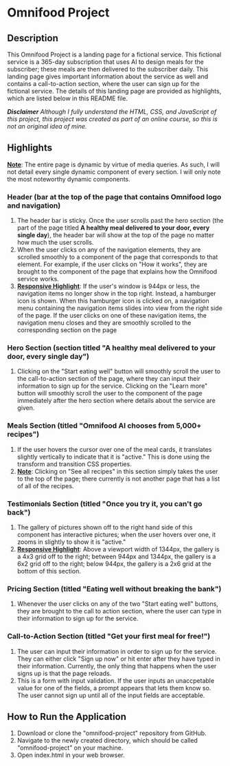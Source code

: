 # Omnifood Project

## Description

This Omnifood Project is a landing page for a fictional service. This fictional service is a 365-day subscription that uses AI to design meals for the subscriber; these meals are then delivered to the subscriber daily. This landing page gives important information about the service as well and contains a call-to-action section, where the user can sign up for the fictional service. The details of this landing page are provided as highlights, which are listed below in this README file.

_**Disclaimer** Although I fully understand the HTML, CSS, and JavaScript of this project, this project was created as part of an online course, so this is not an original idea of mine._

## Highlights

<ins>**Note**</ins>: The entire page is dynamic by virtue of media queries. As such, I will not detail every single dynamic component of every section. I will only note the most noteworthy dynamic components.

### Header (bar at the top of the page that contains Omnifood logo and navigation)

1. The header bar is sticky. Once the user scrolls past the hero section (the part of the page titled **A healthy meal delivered to your door, every single day**), the header bar will show at the top of the page no matter how much the user scrolls.
2. When the user clicks on any of the navigation elements, they are scrolled smoothly to a component of the page that corresponds to that element. For example, if the user clicks on "How it works", they are brought to the component of the page that explains how the Omnifood service works.
3. <ins>**Responsive Highlight**</ins>: If the user's window is 944px or less, the navigation items no longer show in the top right. Instead, a hamburger icon is shown. When this hamburger icon is clicked on, a navigation menu containing the navigation items slides into view from the right side of the page. If the user clicks on one of these navigation items, the navigation menu closes and they are smoothly scrolled to the corresponding section on the page

### Hero Section (section titled "A healthy meal delivered to your door, every single day")

1. Clicking on the "Start eating well" button will smoothly scroll the user to the call-to-action section of the page, where they can input their information to sign up for the service. Clicking on the "Learn more" button will smoothly scroll the user to the component of the page immediately after the hero section where details about the service are given.

### Meals Section (titled "Omnifood AI chooses from 5,000+ recipes")

1. If the user hovers the cursor over one of the meal cards, it translates slightly vertically to indicate that it is "active." This is done using the transform and transition CSS properties.
2. <ins>**Note**</ins>: Clicking on "See all recipes" in this section simply takes the user to the top of the page; there currently is not another page that has a list of all of the recipes.

### Testimonials Section (titled "Once you try it, you can't go back")

1. The gallery of pictures shown off to the right hand side of this component has interactive pictures; when the user hovers over one, it zooms in slightly to show it is "active."
2. <ins>**Responsive Highlight**</ins>: Above a viewport width of 1344px, the gallery is a 4x3 grid off to the right; between 944px and 1344px, the gallery is a 6x2 grid off to the right; below 944px, the gallery is a 2x6 grid at the bottom of this section.

### Pricing Section (titled "Eating well without breaking the bank")

1. Whenever the user clicks on any of the two "Start eating well" buttons, they are brought to the call to action section, where the user can type in their information to sign up for the service.

### Call-to-Action Section (titled "Get your first meal for free!")

1. The user can input their information in order to sign up for the service. They can either click "Sign up now" or hit enter after they have typed in their information. Currently, the only thing that happens when the user signs up is that the page reloads.
2. This is a form with input validation. If the user inputs an unaccpetable value for one of the fields, a prompt appears that lets them know so. The user cannot sign up until all of the input fields are acceptable.

## How to Run the Application

1. Download or clone the "omnifood-project" repository from GitHub.
2. Navigate to the newly created directory, which should be called "omnifood-project" on your machine.
3. Open index.html in your web browser.
